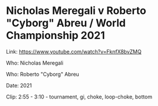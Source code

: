 # Nicholas Meregali v Roberto "Cyborg" Abreu / World Championship 2021

Link: https://www.youtube.com/watch?v=FknfX8bvZMQ

Who: Nicholas Meregali

Who: Roberto "Cyborg" Abreu

Date: 2021

Clip: 2:55 - 3:10 - tournament, gi, choke, loop-choke, bottom
